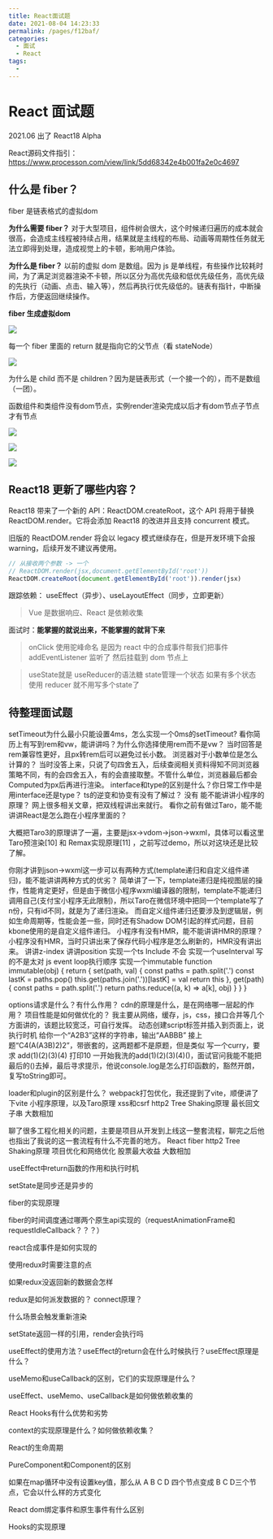 ```yaml
---
title: React面试题
date: 2021-08-04 14:23:33
permalink: /pages/f12baf/
categories:
  - 面试
  - React
tags:
  - 
---
```


# React 面试题

2021.06 出了 React18 Alpha
<!-- more -->

React源码文件指引：https://www.processon.com/view/link/5dd68342e4b001fa2e0c4697

## 什么是 fiber？

fiber 是链表格式的虚拟dom

**为什么需要 fiber？**
对于大型项目，组件树会很大，这个时候递归遍历的成本就会很高，会造成主线程被持续占用，结果就是主线程的布局、动画等周期性任务就无法立即得到处理，造成视觉上的卡顿，影响用户体验。

**为什么是 fiber？**
以前的虚拟 dom 是数组。因为 js 是单线程，有些操作比较耗时间，为了满足浏览器渲染不卡顿，所以区分为高优先级和低优先级任务，高优先级的先执行（动画、点击、输入等），然后再执行优先级低的。链表有指针，中断操作后，方便返回继续操作。

**fiber 生成虚拟dom**

![](http://198.52.110.135/images/diff/fiber.png)

每一个 fiber 里面的 return 就是指向它的父节点（看 stateNode）

![](http://198.52.110.135/images/diff/fiber1.png)

为什么是 child 而不是 children？因为是链表形式（一个接一个的），而不是数组（一团）。

函数组件和类组件没有dom节点，实例render渲染完成以后才有dom节点子节点才有节点

![](http://198.52.110.135/images/diff/fiber4.png)

![](http://198.52.110.135/images/diff/fiber6.png)

![](http://198.52.110.135/images/diff/fiber5.png)


## React18 更新了哪些内容？

React18 带来了一个新的 API：ReactDOM.createRoot，这个 API 将用于替换 ReactDOM.render。它将会添加 React18 的改进并且支持 concurrent 模式。

旧版的 ReactDOM.render 将会以 legacy 模式继续存在，但是开发环境下会报 warning，后续开发不建议再使用。

```js
// 从接收两个参数 -> 一个
// ReactDOM.render(jsx,document.getElementById('root'))
ReactDOM.createRoot(document.getElementById('root')).render(jsx)
```

跟踪依赖：
useEffect（异步）、useLayoutEffect（同步，立即更新）

> Vue 是数据响应、React 是依赖收集

面试时：**能掌握的就说出来，不能掌握的就背下来**

> onClick 使用驼峰命名 是因为 react 中的合成事件帮我们把事件addEventListener 监听了 然后挂载到 dom 节点上

> useState就是 useReducer的语法糖 state管理一个状态 如果有多个状态 使用 reducer 就不用写多个state了

## 待整理面试题
setTimeout为什么最小只能设置4ms，怎么实现一个0ms的setTimeout?
看你简历上有写到rem和vw，能讲讲吗？为什么你选择使用rem而不是vw？
当时回答是rem兼容性更好，且px转rem后可以避免过长小数。
浏览器对于小数单位是怎么计算的？
当时没答上来，只说了句四舍五入，后续查阅相关资料得知不同浏览器策略不同，有的会四舍五入，有的会直接取整。不管什么单位，浏览器最后都会Computed为px后再进行渲染。
interface和type的区别是什么？你日常工作中是用interface还是type？
ts的逆变和协变有没有了解过？
没有
能不能讲讲小程序的原理？
网上很多相关文章，把双线程讲出来就行。
看你之前有做过Taro，能不能讲讲React是怎么跑在小程序里面的？

大概把Taro3的原理讲了一遍，主要是jsx->vdom->json->wxml，具体可以看这里 Taro预渲染[10] 和 Remax实现原理[11] ，之前写过demo，所以对这块还是比较了解。

你刚才讲到json->wxml这一步可以有两种方式(template递归和自定义组件递归)，能不能讲讲两种方式的优劣？
简单讲了一下，template递归是纯视图层的操作，性能肯定更好，但是由于微信小程序wxml编译器的限制，template不能递归调用自己(支付宝小程序无此限制)，所以Taro在微信环境中把同一个template写了n份，只有id不同，就是为了递归渲染。
而自定义组件递归还要涉及到逻辑层，例如生命周期等，性能会差一些，同时还有Shadow DOM引起的样式问题，目前kbone使用的是自定义组件递归。
小程序有没有HMR，能不能讲讲HMR的原理？
小程序没有HMR，当时只讲出来了保存代码小程序是怎么刷新的，HMR没有讲出来。
讲讲z-index
讲讲position
实现一个ts Include
不会
实现一个useInterval
写的不是太对
js event loop执行顺序
实现一个immutable
function immutable(obj) {
  return {
    set(path, val) {
      const paths = path.split('.')
      const lastK = paths.pop()
      this.get(paths.join('.'))[lastK] = val
      return this
    },
    get(path) {
      const paths = path.split('.')
      return paths.reduce((a, k) => a[k], obj)
    }
  }
}

options请求是什么？有什么作用？
cdn的原理是什么，是在网络哪一层起的作用？
项目性能是如何做优化的？
我主要从网络，缓存，js，css，接口合并等几个方面讲的，该题比较宽泛，可自行发挥。
动态创建script标签并插入到页面上，说执行时机
给你一个“A2B3”这样的字符串，输出“AABBB”
接上题“C4(A(A3B)2)2”，带嵌套的，这两题都不是原题，但是类似
写一个curry，要求 add(1)(2)(3)(4) 打印10
一开始我洗的add(1)(2)(3)(4)()，面试官问我能不能把最后的()去掉，最后寻求提示，他说console.log是怎么打印函数的，豁然开朗，复写toString即可。

loader和plugin的区别是什么？
webpack打包优化，我还提到了vite，顺便讲了下vite
小程序原理，以及Taro原理
xss和csrf
http2
Tree Shaking原理
最长回文子串
大数相加

聊了很多工程化相关的问题，主要是项目从开发到上线这一整套流程，聊完之后他也指出了我说的这一套流程有什么不完善的地方。
React fiber
http2
Tree Shaking原理
项目优化和网络优化
股票最大收益
大数相加

useEffect中return函数的作用和执行时机


setState是同步还是异步的


fiber的实现原理


fiber的时间调度通过哪两个原生api实现的（requestAnimationFrame和requestIdleCallback？？？）


react合成事件是如何实现的


使用redux时需要注意的点


如果redux没返回新的数据会怎样


redux是如何派发数据的？ connect原理？


什么场景会触发重新渲染


setState返回一样的引用，render会执行吗


useEffect的使用方法？useEffect的return会在什么时候执行？useEffect原理是什么？


useMemo和useCallback的区别，它们的实现原理是什么？


useEffect、useMemo、useCallback是如何做依赖收集的


React Hooks有什么优势和劣势


context的实现原理是什么？如何做依赖收集？


React的生命周期


PureComponent和Component的区别


如果在map循环中没有设置key值，那么从 A B C D 四个节点变成 B C D三个节点，它会以什么样的方式变化


React dom绑定事件和原生事件有什么区别


Hooks的实现原理